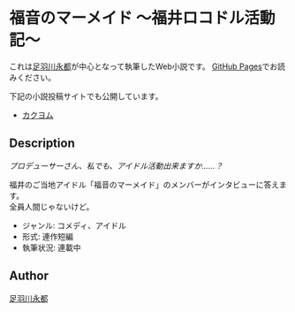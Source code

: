 福音のマーメイド 〜福井ロコドル活動記〜
=======================================

これは[足羽川永都](https://github.com/8amjp)が中心となって執筆したWeb小説です。
[GitHub Pages](https://8amjp.github.io/evangelical-mermaids/)でお読みください。

下記の小説投稿サイトでも公開しています。

* [カクヨム](https://kakuyomu.jp/works/1177354054882672650)

## Description

*プロデューサーさん、私でも、アイドル活動出来ますか……？*

福井のご当地アイドル「福音のマーメイド」のメンバーがインタビューに答えます。  
全員人間じゃないけど。

* ジャンル: コメディ、アイドル
* 形式: 連作短編
* 執筆状況: 連載中

## Author

[足羽川永都](https://github.com/8amjp)
